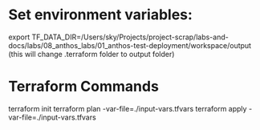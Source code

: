 # Set environment variables:
export TF_DATA_DIR=/Users/sky/Projects/project-scrap/labs-and-docs/labs/08_anthos_labs/01_anthos-test-deployment/workspace/output (this will change .terraform folder to output folder)

# Terraform Commands
terraform init
terraform plan -var-file=./input-vars.tfvars
terraform apply -var-file=./input-vars.tfvars